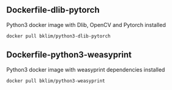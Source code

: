 ## Dockerfile-dlib-pytorch
Python3 docker image with Dlib, OpenCV and Pytorch installed
```
docker pull bklim/python3-dlib-pytorch
```

## Dockerfile-python3-weasyprint
Python3 docker image with weasyprint dependencies installed
```
docker pull bklim/python3-weasyprint
```
